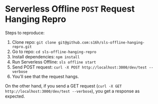 # Serverless Offline `POST` Request Hanging Repro

Steps to reproduce:

1. Clone repo: `git clone git@github.com:s16h/sls-offline-hanging-repro.git`
2. Go to repo: `cd sls-offline-hanging-repro`
3. Install dependencies: `npm install`
4. Run Serverless Offline: `sls offline start`
5. Send POST request: `curl -X POST http://localhost:3000/dev/test --verbose`
6. You'll see that the request hangs.

On the other hand, if you send a GET request (`curl -X GET http://localhost:3000/dev/test --verbose`), you get a response as expected.
